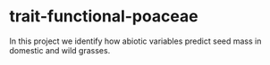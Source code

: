 # trait-functional-poaceae

In this project we identify how abiotic variables predict seed
mass in domestic and wild grasses.